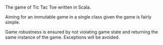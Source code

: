 The game of Tic Tac Toe written in Scala.

Aiming for an immutable game in a single class given the game is fairly simple.

Game robustness is ensured by not violating game state and returning the same instance of the game. Exceptions will be avoided.